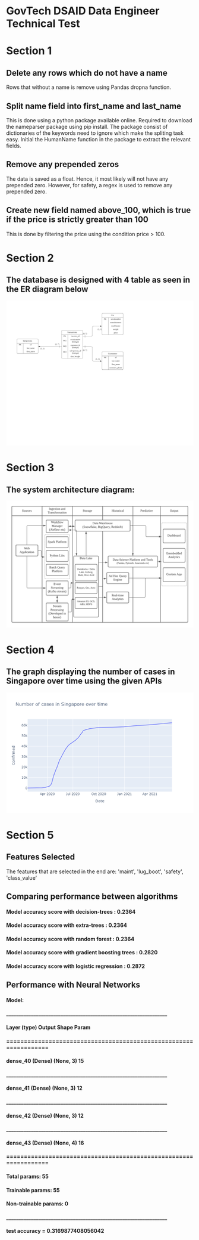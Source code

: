 # GovTech DSAID Data Engineer Technical Test

# Section 1

## Delete any rows which do not have a name
 <p>
Rows that without a name is remove using Pandas dropna function.
</p>

## Split name field into first_name and last_name

<p>
This is done using a python package available online. Required to download the nameparser package using pip install. The package consist of dictionaries of the keywords need to ignore which make the spliting task easy. Initial the HumanName function in the package to extract the relevant fields.
</p>

## Remove any prepended zeros

<p>
The data is saved as a float. Hence, it most likely will not have any prepended zero. However, for safety, a regex is used to remove any prepended zero.
</p>

## Create new field named above_100, which is true if the price is strictly greater than 100

<p>
This is done by filtering the price using the condition price > 100.
</p>

# Section 2

## The database is designed with 4 table as seen in the ER diagram below

![alt text](https://github.com/bokneo/GovTech_DSAID/blob/master/Section_2/ER%20Diagram.png?raw=true)

# Section 3

## The system architecture diagram:

![alt text](https://github.com/bokneo/GovTech_DSAID/blob/master/Section_3/System%20Design.png?raw=true)

# Section 4

## The graph displaying the number of cases in Singapore over time using the given APIs

![alt text](https://github.com/bokneo/GovTech_DSAID/blob/master/Section_4/graph_num_case_over_time.png?raw=true)

# Section 5

## Features Selected

<p>
The features that are selected in the end are: 'maint', 'lug_boot', 'safety', 'class_value'
</p>

## Comparing performance between algorithms

#### Model accuracy score with decision-trees : 0.2364
#### Model accuracy score with extra-trees : 0.2364
#### Model accuracy score with random forest : 0.2364
#### Model accuracy score with gradient boosting trees : 0.2820
#### Model accuracy score with logistic regression : 0.2872

## Performance with Neural Networks

#### Model: 
#### _________________________________________________________________
#### Layer (type)                 Output Shape              Param #   
#### =================================================================
#### dense_40 (Dense)             (None, 3)                 15        
#### _________________________________________________________________
#### dense_41 (Dense)             (None, 3)                 12        
#### _________________________________________________________________
#### dense_42 (Dense)             (None, 3)                 12        
#### _________________________________________________________________
#### dense_43 (Dense)             (None, 4)                 16        
#### =================================================================
#### Total params: 55
#### Trainable params: 55
#### Non-trainable params: 0
#### _________________________________________________________________
####
#### test accuracy = 0.3169877408056042
